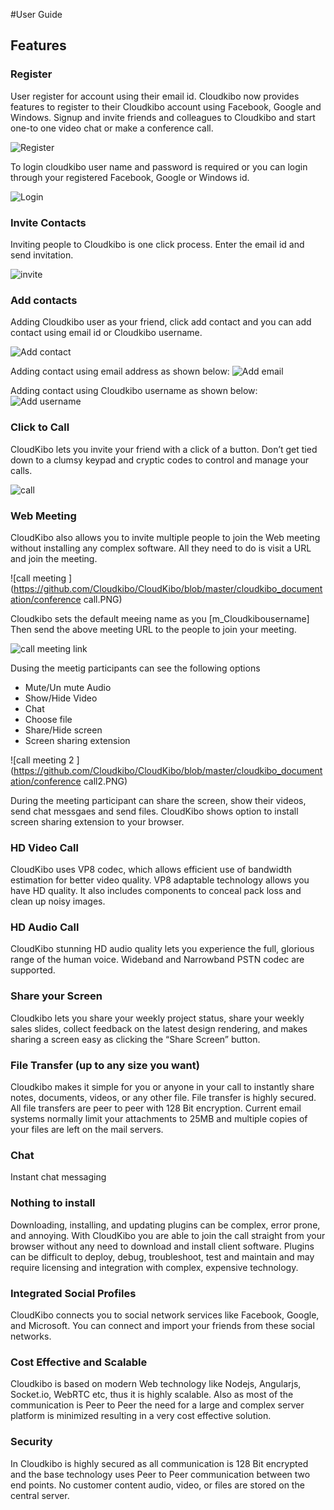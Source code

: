 #User Guide

## Features

### Register
User register for account using their email id. Cloudkibo now provides features to register to their Cloudkibo account using Facebook, Google and Windows.
Signup and invite friends and colleagues to Cloudkibo and start one-to one video chat or make a conference call.

![Register](https://github.com/Cloudkibo/CloudKibo/blob/master/cloudkibo_documentation/register.PNG)

To login cloudkibo user name and password is required or you can login through your registered Facebook, Google or Windows id.

![Login](https://github.com/Cloudkibo/CloudKibo/blob/master/cloudkibo_documentation/login.PNG)
### Invite Contacts

Inviting people to Cloudkibo is one click process. Enter the email id and send invitation.

![invite ](https://github.com/Cloudkibo/CloudKibo/blob/master/cloudkibo_documentation/invite.PNG)

### Add contacts
Adding Cloudkibo user as your friend, click add contact and you can add contact using email id or Cloudkibo username.

![Add contact](https://github.com/Cloudkibo/CloudKibo/blob/master/cloudkibo_documentation/add-contact1.PNG)

Adding contact using email address as shown below:
![Add email](https://github.com/Cloudkibo/CloudKibo/blob/master/cloudkibo_documentation/add-contact-email.PNG)

Adding contact using Cloudkibo username as shown below:
![Add username](https://github.com/Cloudkibo/CloudKibo/blob/master/cloudkibo_documentation/add-contact-username.PNG)

### Click to Call
CloudKibo lets you invite your friend with a click of a button. Don’t get tied down to a clumsy keypad and cryptic codes to control and manage your calls.

![call ](https://github.com/Cloudkibo/CloudKibo/blob/master/cloudkibo_documentation/call-contact-username.PNG)

### Web Meeting
CloudKibo also allows you to invite multiple people to join the Web meeting without installing any complex software. All they need to do is visit a URL and join the meeting.

![call meeting ](https://github.com/Cloudkibo/CloudKibo/blob/master/cloudkibo_documentation/conference call.PNG)

Cloudkibo sets the default meeing name as you [m_Cloudkibousername] 
Then send the above meeting URL to the people to join your meeting.

![call meeting link ](https://github.com/Cloudkibo/CloudKibo/blob/master/cloudkibo_documentation/meeting-link.PNG)

Dusing the meetig participants can see the following options

  - Mute/Un mute Audio
  - Show/Hide Video
  - Chat
  - Choose file
  - Share/Hide screen
  - Screen sharing extension


![call meeting 2 ](https://github.com/Cloudkibo/CloudKibo/blob/master/cloudkibo_documentation/conference call2.PNG)

During the meeting participant can share the screen,  show their videos, send chat messgaes and send files. CloudKibo shows option to install screen sharing extension to your browser.

### HD Video Call
CloudKibo uses VP8 codec, which allows efficient use of bandwidth estimation for better video quality. VP8 adaptable technology allows you have HD quality. It also includes components to conceal pack loss and clean up noisy images.
### HD Audio Call
CloudKibo stunning HD audio quality lets you experience the full, glorious range of the human voice. Wideband and Narrowband PSTN codec are supported.
### Share your Screen
Cloudkibo lets you share your weekly project status, share your weekly sales slides, collect feedback on the latest design rendering, and makes sharing a screen easy as clicking the “Share Screen” button.
### File Transfer (up to any size you want)
Cloudkibo makes it simple for you or anyone in your call to instantly share notes, documents, videos, or any other file. File transfer is highly secured. All file transfers are peer to peer with 128 Bit encryption. Current email systems normally limit your attachments to 25MB and multiple copies of your files are left on the mail servers.
### Chat
Instant chat messaging
### Nothing to install
Downloading, installing, and updating plugins can be complex, error prone, and annoying. With CloudKibo you are able to join the call straight from your browser without any need to download and install client software. Plugins can be difficult to deploy, debug, troubleshoot, test and maintain and may require licensing and integration with complex, expensive technology.
### Integrated Social Profiles
CloudKibo connects you to social network services like Facebook, Google, and Microsoft. You can connect and import your friends from these social networks.
### Cost Effective and Scalable
Cloudkibo is based on modern Web technology like Nodejs, Angularjs, Socket.io, WebRTC etc, thus it is highly scalable. Also as most of the communication is Peer to Peer the need for a large and complex server platform is minimized resulting in a very cost effective solution.
### Security
In Cloudkibo is highly secured as all communication is 128 Bit encrypted and the base technology uses Peer to Peer communication between two end points. No customer content audio, video, or files are stored on the central server.


